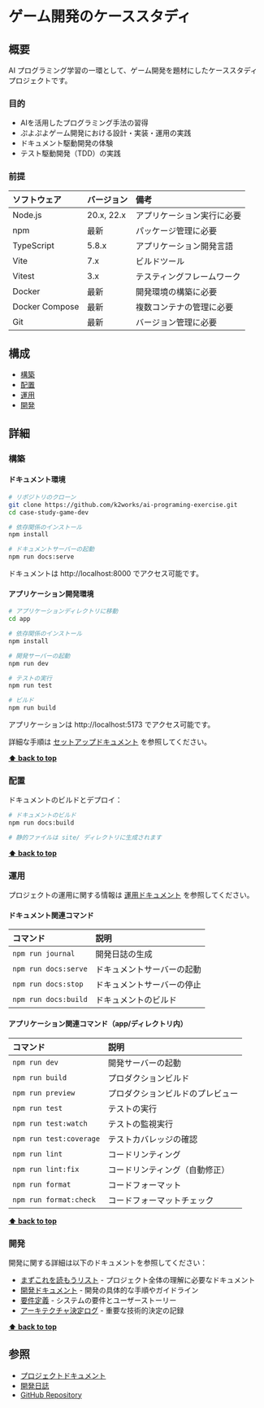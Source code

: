 # ゲーム開発のケーススタディ

## 概要

AI プログラミング学習の一環として、ゲーム開発を題材にしたケーススタディプロジェクトです。

### 目的

- AIを活用したプログラミング手法の習得
- ぷよぷよゲーム開発における設計・実装・運用の実践
- ドキュメント駆動開発の体験
- テスト駆動開発（TDD）の実践

### 前提

| ソフトウェア | バージョン   | 備考 |
| :----------- |:--------| :--- |
| Node.js      | 20.x, 22.x | アプリケーション実行に必要 |
| npm          | 最新     | パッケージ管理に必要 |
| TypeScript   | 5.8.x    | アプリケーション開発言語 |
| Vite         | 7.x      | ビルドツール |
| Vitest       | 3.x      | テスティングフレームワーク |
| Docker       | 最新     | 開発環境の構築に必要 |
| Docker Compose | 最新   | 複数コンテナの管理に必要 |
| Git          | 最新     | バージョン管理に必要 |

## 構成

- [構築](#構築)
- [配置](#配置)
- [運用](#運用)
- [開発](#開発)

## 詳細

### 構築

#### ドキュメント環境

```bash
# リポジトリのクローン
git clone https://github.com/k2works/ai-programing-exercise.git
cd case-study-game-dev

# 依存関係のインストール
npm install

# ドキュメントサーバーの起動
npm run docs:serve
```

ドキュメントは http://localhost:8000 でアクセス可能です。

#### アプリケーション開発環境

```bash
# アプリケーションディレクトリに移動
cd app

# 依存関係のインストール
npm install

# 開発サーバーの起動
npm run dev

# テストの実行
npm run test

# ビルド
npm run build
```

アプリケーションは http://localhost:5173 でアクセス可能です。

詳細な手順は [セットアップドキュメント](./docs/operation/セットアップ.md) を参照してください。

**[⬆ back to top](#構成)**

### 配置

ドキュメントのビルドとデプロイ：

```bash
# ドキュメントのビルド
npm run docs:build

# 静的ファイルは site/ ディレクトリに生成されます
```

**[⬆ back to top](#構成)**

### 運用

プロジェクトの運用に関する情報は [運用ドキュメント](./docs/operation/) を参照してください。

#### ドキュメント関連コマンド

| コマンド | 説明 |
| :------- | :--- |
| `npm run journal` | 開発日誌の生成 |
| `npm run docs:serve` | ドキュメントサーバーの起動 |
| `npm run docs:stop` | ドキュメントサーバーの停止 |
| `npm run docs:build` | ドキュメントのビルド |

#### アプリケーション関連コマンド（app/ディレクトリ内）

| コマンド | 説明 |
| :------- | :--- |
| `npm run dev` | 開発サーバーの起動 |
| `npm run build` | プロダクションビルド |
| `npm run preview` | プロダクションビルドのプレビュー |
| `npm run test` | テストの実行 |
| `npm run test:watch` | テストの監視実行 |
| `npm run test:coverage` | テストカバレッジの確認 |
| `npm run lint` | コードリンティング |
| `npm run lint:fix` | コードリンティング（自動修正） |
| `npm run format` | コードフォーマット |
| `npm run format:check` | コードフォーマットチェック |

**[⬆ back to top](#構成)**

### 開発

開発に関する詳細は以下のドキュメントを参照してください：

- [まずこれを読もうリスト](./docs/index.md) - プロジェクト全体の理解に必要なドキュメント
- [開発ドキュメント](./docs/development/) - 開発の具体的な手順やガイドライン
- [要件定義](./docs/requirements/) - システムの要件とユーザーストーリー
- [アーキテクチャ決定ログ](./docs/adr/) - 重要な技術的決定の記録

**[⬆ back to top](#構成)**

## 参照

- [プロジェクトドキュメント](./docs/)
- [開発日誌](./docs/journal/)
- [GitHub Repository](https://github.com/k2works/ai-programing-exercise)